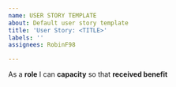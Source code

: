```yaml
---
name: USER STORY TEMPLATE
about: Default user story template
title: 'User Story: <TITLE>'
labels: ''
assignees: RobinF98

---
```


As a **role** I can **capacity** so that **received benefit**
